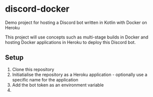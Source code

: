 # discord-docker
Demo project for hosting a Discord bot written in Kotlin with Docker on Heroku

This project will use concepts such as multi-stage builds in Docker and hosting Docker applications in Heroku to deploy this Discord bot.

## Setup
1. Clone this repository 
2. Initiatialise the repository as a Heroku application - optionally use a specific name for the application
3. Add the bot token as an environment variable
4. 

